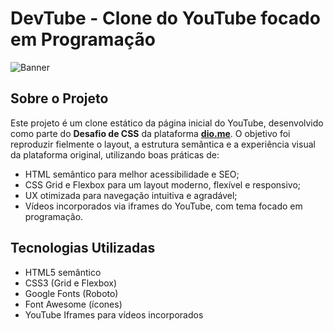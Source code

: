 # DevTube - Clone do YouTube focado em Programação

![Banner](https://www.logo.wine/a/logo/YouTube/YouTube-Logo.wine.svg)

## Sobre o Projeto

Este projeto é um clone estático da página inicial do YouTube, desenvolvido como parte do **Desafio de CSS** da plataforma **[dio.me](https://dio.me)**. O objetivo foi reproduzir fielmente o layout, a estrutura semântica e a experiência visual da plataforma original, utilizando boas práticas de:

- HTML semântico para melhor acessibilidade e SEO;
- CSS Grid e Flexbox para um layout moderno, flexível e responsivo;
- UX otimizada para navegação intuitiva e agradável;
- Vídeos incorporados via iframes do YouTube, com tema focado em programação.

## Tecnologias Utilizadas

- HTML5 semântico  
- CSS3 (Grid e Flexbox)  
- Google Fonts (Roboto)  
- Font Awesome (ícones)  
- YouTube Iframes para vídeos incorporados  



